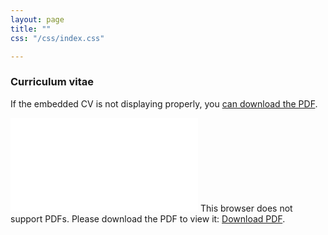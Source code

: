 ```yaml
---
layout: page
title: ""
css: "/css/index.css"

---
```


### Curriculum vitae 

If the embedded CV is not displaying properly, you [can download the PDF](/pdfs/Mola_CV.pdf). 

<object data="/pdfs/Mola_CV.pdf" type="application/pdf" width="800px" height="800px">
    <embed src="/pdfs/Mola_CV.pdf">
        This browser does not support PDFs. Please download the PDF to view it: <a href="/pdfs/Mola_CV.pdf">Download PDF</a>.</p>
    </embed>
</object>